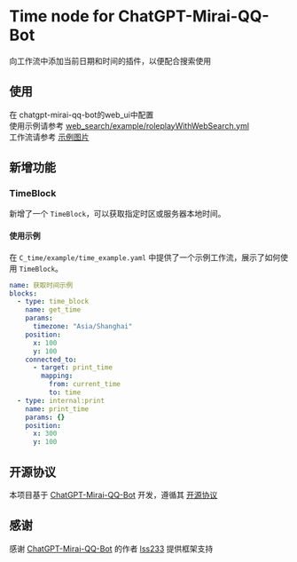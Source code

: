 # Time node for ChatGPT-Mirai-QQ-Bot

向工作流中添加当前日期和时间的插件，以便配合搜索使用


## 使用

在 chatgpt-mirai-qq-bot的web_ui中配置  
使用示例请参考 [web_search/example/roleplayWithWebSearch.yml](web_search/example/roleplayWithWebSearch.yaml)    
工作流请参考 [示例图片](web_search/example/workflow.png)

## 新增功能

### TimeBlock

新增了一个 `TimeBlock`，可以获取指定时区或服务器本地时间。

#### 使用示例

在 `C_time/example/time_example.yaml` 中提供了一个示例工作流，展示了如何使用 `TimeBlock`。

```yaml
name: 获取时间示例
blocks:
  - type: time_block
    name: get_time
    params:
      timezone: "Asia/Shanghai"
    position:
      x: 100
      y: 100
    connected_to:
      - target: print_time
        mapping:
          from: current_time
          to: time
  - type: internal:print
    name: print_time
    params: {}
    position:
      x: 300
      y: 100
```

## 开源协议

本项目基于 [ChatGPT-Mirai-QQ-Bot](https://github.com/lss233/chatgpt-mirai-qq-bot) 开发，遵循其 [开源协议](https://github.com/lss233/chatgpt-mirai-qq-bot/blob/master/LICENSE)

## 感谢

感谢 [ChatGPT-Mirai-QQ-Bot](https://github.com/lss233/chatgpt-mirai-qq-bot) 的作者 [lss233](https://github.com/lss233) 提供框架支持

